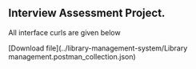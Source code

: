 ## Interview Assessment Project.
All interface curls are given below

[Download file](../library-management-system/Library management.postman_collection.json)

